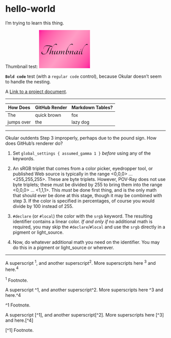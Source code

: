 # hello-world
I’m trying to learn this thing.

Thumbnail test:
![Thumbnail](thumbnail.png)

**`Bold code`** test (with a `regular code` control), because Okular doesn’t seem to handle the nesting.

A [Link to a project document](a_document.html).

---

How Does | GitHub Render | Markdown Tables?
---------|---------------|-----------------
   The   |  quick brown  |       fox
jumps over |    the      |     lazy dog

---

Okular outdents Step 3 improperly, perhaps due to the pound sign. How does GitHub’s renderer do?

1. Set `global_settings { assumed_gamma 1 }` *before* using any of the keywords.

2. An sRGB triplet that comes from a color picker, eyedropper tool, or published Web source is typically in the range <0,0,0> ... <255,255,255>. These are byte triplets. However, POV-Ray does not use byte triplets; these must be divided by 255 to bring them into the range <0,0,0> ... <1,1,1>. This *must* be done first thing, and is the only math that should ever be done at this stage, though it may be combined with step 3. If the color is specified in percentages, of course you would divide by 100 instead of 255.

3. `#declare` (or `#local`) the color with the `srgb` keyword. The resulting identifier contains a linear color. *If and only if* no additional math is required, you may skip the `#declare`/`#local` and use the `srgb` directly in a pigment or light_source.

4. Now, do whatever additional math you need on the identifier. You may do this in a pigment or light_source or wherever.

---

A superscript <sup>1</sup>, and another superscript<sup>2</sup>. More superscripts here <sup>3</sup> and here.<sup>4</sup>

<sup>1</sup> Footnote.

A superscript ^1, and another superscript^2. More superscripts here ^3 and here.^4

^1 Footnote.

A superscript [^1], and another superscript[^2]. More superscripts here [^3] and here.[^4]

[^1] Footnote.
